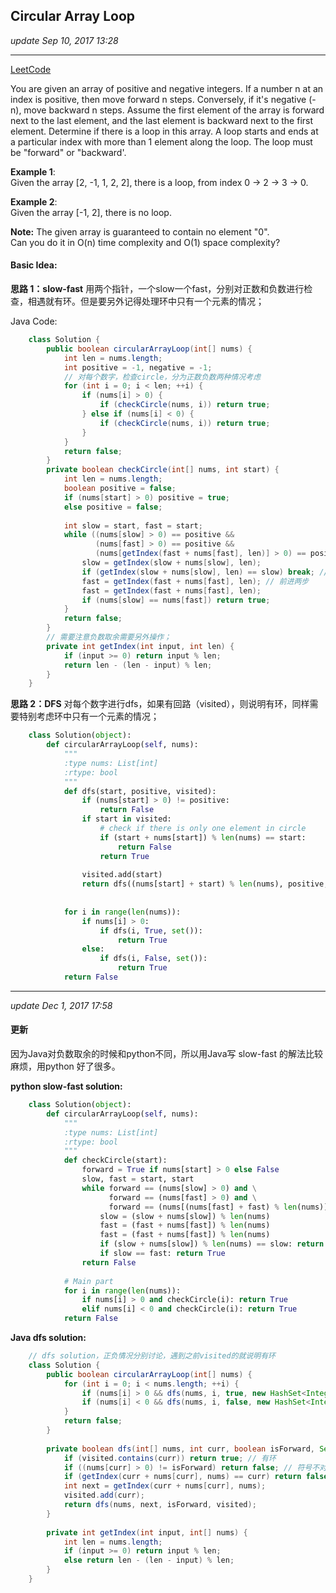 ## Circular Array Loop
_update Sep 10, 2017  13:28_

---
[LeetCode](https://leetcode.com/problems/circular-array-loop/description/)

You are given an array of positive and negative integers. If a number n at an index is positive, then move forward n steps. Conversely, if it's negative (-n), move backward n steps. Assume the first element of the array is forward next to the last element, and the last element is backward next to the first element. Determine if there is a loop in this array. A loop starts and ends at a particular index with more than 1 element along the loop. The loop must be "forward" or "backward'.

**Example 1**:   
Given the array [2, -1, 1, 2, 2], there is a loop, from index 0 -> 2 -> 3 -> 0.

**Example 2**:   
Given the array [-1, 2], there is no loop.

**Note:** 
The given array is guaranteed to contain no element "0".   
Can you do it in O(n) time complexity and O(1) space complexity?

#### Basic Idea:
**思路 1：slow-fast**
用两个指针，一个slow一个fast，分别对正数和负数进行检查，相遇就有环。但是要另外记得处理环中只有一个元素的情况；  

Java Code:
```java
    class Solution {
        public boolean circularArrayLoop(int[] nums) {
            int len = nums.length;
            int positive = -1, negative = -1;
            // 对每个数字，检查circle，分为正数负数两种情况考虑
            for (int i = 0; i < len; ++i) {
                if (nums[i] > 0) {
                    if (checkCircle(nums, i)) return true;
                } else if (nums[i] < 0) {
                    if (checkCircle(nums, i)) return true;
                }
            }
            return false;
        }
        private boolean checkCircle(int[] nums, int start) {
            int len = nums.length;
            boolean positive = false;
            if (nums[start] > 0) positive = true;
            else positive = false;
            
            int slow = start, fast = start;
            while ((nums[slow] > 0) == positive && 
                   (nums[fast] > 0) == positive &&
                   (nums[getIndex(fast + nums[fast], len)] > 0) == positive) {
                slow = getIndex(slow + nums[slow], len);
                if (getIndex(slow + nums[slow], len) == slow) break; // 检查环中只有一个元素的情况
                fast = getIndex(fast + nums[fast], len); // 前进两步
                fast = getIndex(fast + nums[fast], len);
                if (nums[slow] == nums[fast]) return true;
            }
            return false;
        }
        // 需要注意负数取余需要另外操作；
        private int getIndex(int input, int len) {
            if (input >= 0) return input % len;
            return len - (len - input) % len;
        }
    }
```

**思路 2：DFS**
对每个数字进行dfs，如果有回路（visited），则说明有环，同样需要特别考虑环中只有一个元素的情况；

```python
    class Solution(object):
        def circularArrayLoop(self, nums):
            """
            :type nums: List[int]
            :rtype: bool
            """
            def dfs(start, positive, visited):
                if (nums[start] > 0) != positive:
                    return False
                if start in visited: 
                    # check if there is only one element in circle
                    if (start + nums[start]) % len(nums) == start:
                        return False
                    return True
                    
                visited.add(start)
                return dfs((nums[start] + start) % len(nums), positive, visited)
    
            
            for i in range(len(nums)):
                if nums[i] > 0:
                    if dfs(i, True, set()):
                        return True
                else:
                    if dfs(i, False, set()):
                        return True
            return False
``` 
---
_update Dec 1, 2017  17:58_

#### 更新
因为Java对负数取余的时候和python不同，所以用Java写 slow-fast 的解法比较麻烦，用python 好了很多。

**python slow-fast solution:**
```python
    class Solution(object):
        def circularArrayLoop(self, nums):
            """
            :type nums: List[int]
            :rtype: bool
            """
            def checkCircle(start):
                forward = True if nums[start] > 0 else False
                slow, fast = start, start
                while forward == (nums[slow] > 0) and \
                      forward == (nums[fast] > 0) and \
                      forward == (nums[(nums[fast] + fast) % len(nums)] > 0):
                    slow = (slow + nums[slow]) % len(nums)
                    fast = (fast + nums[fast]) % len(nums)
                    fast = (fast + nums[fast]) % len(nums)
                    if (slow + nums[slow]) % len(nums) == slow: return False
                    if slow == fast: return True
                return False
            
            # Main part
            for i in range(len(nums)):
                if nums[i] > 0 and checkCircle(i): return True
                elif nums[i] < 0 and checkCircle(i): return True
            return False
```

**Java dfs solution:**
```java
    // dfs solution，正负情况分别讨论，遇到之前visited的就说明有环
    class Solution {
        public boolean circularArrayLoop(int[] nums) {
            for (int i = 0; i < nums.length; ++i) {
                if (nums[i] > 0 && dfs(nums, i, true, new HashSet<Integer>())) return true;
                if (nums[i] < 0 && dfs(nums, i, false, new HashSet<Integer>())) return true;
            }
            return false;
        }
        
        private boolean dfs(int[] nums, int curr, boolean isForward, Set<Integer> visited) {
            if (visited.contains(curr)) return true; // 有环
            if ((nums[curr] > 0) != isForward) return false; // 符号不对
            if (getIndex(curr + nums[curr], nums) == curr) return false; // 环中只有一个元素
            int next = getIndex(curr + nums[curr], nums);
            visited.add(curr);
            return dfs(nums, next, isForward, visited);
        }
        
        private int getIndex(int input, int[] nums) {
            int len = nums.length;
            if (input >= 0) return input % len;
            else return len - (len - input) % len;
        }
    }
```








